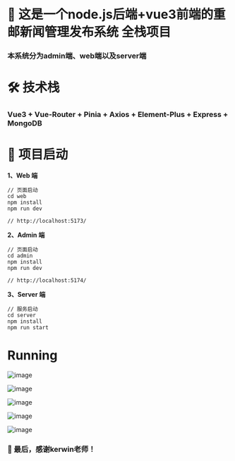 # 🌈 这是一个node.js后端+vue3前端的重邮新闻管理发布系统 全栈项目
### 本系统分为admin端、web端以及server端
# 🛠️ 技术栈
### Vue3 + Vue-Router + Pinia + Axios + Element-Plus + Express + MongoDB
# 🚀 项目启动
**1、Web 端**

```
// 页面启动
cd web
npm install
npm run dev

// http://localhost:5173/
```

**2、Admin 端**
```
// 页面启动
cd admin
npm install
npm run dev

// http://localhost:5174/
```

**3、Server 端**
```
// 服务启动
cd server
npm install
npm run start
```
# Running
![image](https://github.com/user-attachments/assets/86b3faf7-c4dd-40bb-be58-d542cdc68c70)

![image](https://github.com/user-attachments/assets/12a87eb9-072d-4fa7-a8d6-c5e7b49514a8)

![image](https://github.com/user-attachments/assets/de25c784-b216-4c68-9fad-6148e0035dc2)

![image](https://github.com/user-attachments/assets/972df24d-aab6-4b1b-9234-a0bf70b2c14d)

![image](https://github.com/user-attachments/assets/9e748016-23bd-4b0f-81d4-4b8f016c6e0c)

### 💖 最后，感谢kerwin老师！



